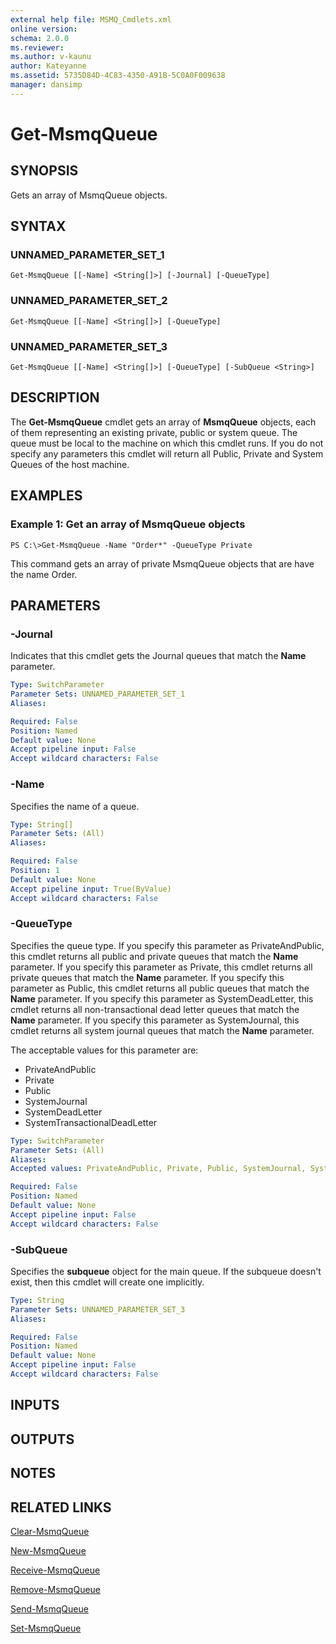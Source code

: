 ```yaml
---
external help file: MSMQ_Cmdlets.xml
online version: 
schema: 2.0.0
ms.reviewer:
ms.author: v-kaunu
author: Kateyanne
ms.assetid: 5735D84D-4C83-4350-A91B-5C0A0F009638
manager: dansimp
---
```


# Get-MsmqQueue

## SYNOPSIS
Gets an array of MsmqQueue objects.

## SYNTAX

### UNNAMED_PARAMETER_SET_1
```
Get-MsmqQueue [[-Name] <String[]>] [-Journal] [-QueueType]
```

### UNNAMED_PARAMETER_SET_2
```
Get-MsmqQueue [[-Name] <String[]>] [-QueueType]
```

### UNNAMED_PARAMETER_SET_3
```
Get-MsmqQueue [[-Name] <String[]>] [-QueueType] [-SubQueue <String>]
```

## DESCRIPTION
The **Get-MsmqQueue** cmdlet gets an array of **MsmqQueue** objects, each of them representing an existing private, public or system queue.
The queue must be local to the machine on which this cmdlet runs.
If you do not specify any parameters this cmdlet will return all Public, Private and System Queues of the host machine.

## EXAMPLES

### Example 1: Get an array of MsmqQueue objects
```
PS C:\>Get-MsmqQueue -Name "Order*" -QueueType Private
```

This command gets an array of private MsmqQueue objects that are have the name Order.

## PARAMETERS

### -Journal
Indicates that this cmdlet gets the Journal queues that match the **Name** parameter.

```yaml
Type: SwitchParameter
Parameter Sets: UNNAMED_PARAMETER_SET_1
Aliases: 

Required: False
Position: Named
Default value: None
Accept pipeline input: False
Accept wildcard characters: False
```

### -Name
Specifies the name of a queue.

```yaml
Type: String[]
Parameter Sets: (All)
Aliases: 

Required: False
Position: 1
Default value: None
Accept pipeline input: True(ByValue)
Accept wildcard characters: False
```

### -QueueType
Specifies the queue type.
If you specify this parameter as PrivateAndPublic, this cmdlet returns all public and private queues that match the **Name** parameter.
If you specify this parameter as Private, this cmdlet returns all private queues that match the **Name** parameter.
If you specify this parameter as Public, this cmdlet returns all public queues that match the **Name** parameter.
If you specify this parameter as SystemDeadLetter, this cmdlet returns all non-transactional dead letter queues that match the **Name** parameter.
If you specify this parameter as SystemJournal, this cmdlet returns all system journal queues that match the **Name** parameter. 

The acceptable values for this parameter are:
- PrivateAndPublic
- Private
- Public
- SystemJournal
- SystemDeadLetter
- SystemTransactionalDeadLetter

```yaml
Type: SwitchParameter
Parameter Sets: (All)
Aliases: 
Accepted values: PrivateAndPublic, Private, Public, SystemJournal, SystemDeadLetter, SystemTransactionalDeadLetter

Required: False
Position: Named
Default value: None
Accept pipeline input: False
Accept wildcard characters: False
```

### -SubQueue
Specifies the **subqueue** object for the main queue.
If the subqueue doesn't exist, then this cmdlet will create one implicitly.

```yaml
Type: String
Parameter Sets: UNNAMED_PARAMETER_SET_3
Aliases: 

Required: False
Position: Named
Default value: None
Accept pipeline input: False
Accept wildcard characters: False
```

## INPUTS

## OUTPUTS

## NOTES

## RELATED LINKS

[Clear-MsmqQueue](./Clear-MsmqQueue.md)

[New-MsmqQueue](./New-MsmqQueue.md)

[Receive-MsmqQueue](./Receive-MsmqQueue.md)

[Remove-MsmqQueue](./Remove-MsmqQueue.md)

[Send-MsmqQueue](./Send-MsmqQueue.md)

[Set-MsmqQueue](./Set-MsmqQueue.md)

